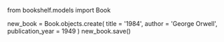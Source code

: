 from bookshelf.models import Book

new_book = Book.objects.create(
    title = '1984',
    author = 'George Orwell',
    publication_year = 1949
)
new_book.save()